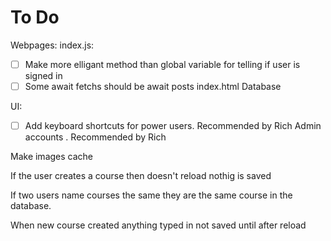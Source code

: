 # To Do
Webpages:
index.js:
- [ ] Make more elligant method than global variable for telling if user is signed in
- [ ] Some await fetchs should be await posts
index.html
Database

UI:
- [ ] Add keyboard shortcuts for power users. Recommended by Rich
Admin accounts . Recommended by Rich






Make images cache

If the user creates a course then doesn't reload nothig is  saved

If two users name courses the same they are the same course in the database.

When new course created anything typed in not saved until after reload
